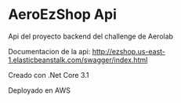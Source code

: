 # AeroEzShop Api

Api del proyecto backend del challenge de Aerolab

Documentacion de la api:
http://ezshop.us-east-1.elasticbeanstalk.com/swagger/index.html

Creado con .Net Core 3.1

Deployado en AWS
